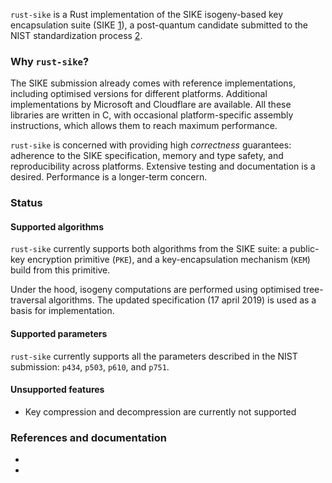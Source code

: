 `rust-sike` is a Rust implementation of the SIKE isogeny-based key encapsulation suite (SIKE [1]), a post-quantum candidate submitted to the NIST standardization process [2].

### Why `rust-sike`?

The SIKE submission already comes with reference implementations, including optimised versions for different platforms. Additional implementations by Microsoft and Cloudflare are available. All these libraries are written in C, with occasional platform-specific assembly instructions, which allows them to reach maximum performance.

`rust-sike` is concerned with providing high *correctness* guarantees: adherence to the SIKE specification, memory and type safety, and reproducibility across platforms. Extensive testing and documentation is a desired. Performance is a longer-term concern.

### Status

#### Supported algorithms

`rust-sike` currently supports both algorithms from the SIKE suite: a public-key encryption primitive (`PKE`), and a key-encapsulation mechanism (`KEM`) build from this primitive.

Under the hood, isogeny computations are performed using optimised tree-traversal algorithms.
The updated specification (17 april 2019) is used as a basis for implementation.

#### Supported parameters

`rust-sike` currently supports all the parameters described in the NIST submission: `p434`, `p503`, `p610`, and `p751`.

#### Unsupported features

* Key compression and decompression are currently not supported

### References and documentation

* [1]: https://sike.org/
* [2]: https://csrc.nist.gov/Projects/Post-Quantum-Cryptography
